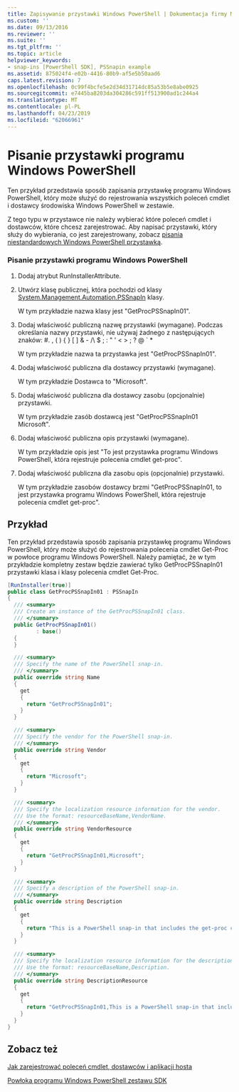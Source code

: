 ```yaml
---
title: Zapisywanie przystawki Windows PowerShell | Dokumentacja firmy Microsoft
ms.custom: ''
ms.date: 09/13/2016
ms.reviewer: ''
ms.suite: ''
ms.tgt_pltfrm: ''
ms.topic: article
helpviewer_keywords:
- snap-ins [PowerShell SDK], PSSnapin example
ms.assetid: 875024f4-e02b-4416-80b9-af5e5b50aad6
caps.latest.revision: 7
ms.openlocfilehash: 0c99f4bcfe5e2d34d31714dc85a53b5e8abe0925
ms.sourcegitcommit: e7445ba8203da304286c591ff513900ad1c244a4
ms.translationtype: MT
ms.contentlocale: pl-PL
ms.lasthandoff: 04/23/2019
ms.locfileid: "62066961"
---
```

# <a name="writing-a-windows-powershell-snap-in"></a>Pisanie przystawki programu Windows PowerShell

Ten przykład przedstawia sposób zapisania przystawkę programu Windows PowerShell, który może służyć do rejestrowania wszystkich poleceń cmdlet i dostawcy środowiska Windows PowerShell w zestawie.

Z tego typu w przystawce nie należy wybierać które poleceń cmdlet i dostawców, które chcesz zarejestrować. Aby napisać przystawki, który służy do wybierania, co jest zarejestrowany, zobacz [pisania niestandardowych Windows PowerShell przystawką](./writing-a-custom-windows-powershell-snap-in.md).

### <a name="writing-a-windows-powershell-snap-in"></a>Pisanie przystawki programu Windows PowerShell

1. Dodaj atrybut RunInstallerAttribute.

2. Utwórz klasę publicznej, która pochodzi od klasy [System.Management.Automation.PSSnapIn](/dotnet/api/System.Management.Automation.PSSnapIn) klasy.

    W tym przykładzie nazwa klasy jest "GetProcPSSnapIn01".

3. Dodaj właściwość publiczną nazwę przystawki (wymagane). Podczas określania nazwy przystawki, nie używaj żadnego z następujących znaków: #. , ( ) { } [ ] & - /\ $ ; : " ' \< > ; ? @ ` *

    W tym przykładzie nazwa ta przystawka jest "GetProcPSSnapIn01".

4. Dodaj właściwość publiczna dla dostawcy przystawki (wymagane).

    W tym przykładzie Dostawca to "Microsoft".

5. Dodaj właściwość publiczna dla dostawcy zasobu (opcjonalnie) przystawki.

    W tym przykładzie zasób dostawcą jest "GetProcPSSnapIn01 Microsoft".

6. Dodaj właściwość publiczna opis przystawki (wymagane).

    W tym przykładzie opis jest "To jest przystawka programu Windows PowerShell, która rejestruje polecenia cmdlet get-proc".

7. Dodaj właściwość publiczna dla zasobu opis (opcjonalnie) przystawki.

    W tym przykładzie zasobów dostawcy brzmi "GetProcPSSnapIn01, to jest przystawka programu Windows PowerShell, która rejestruje polecenia cmdlet get-proc".

## <a name="example"></a>Przykład

Ten przykład przedstawia sposób zapisania przystawkę programu Windows PowerShell, który może służyć do rejestrowania polecenia cmdlet Get-Proc w powłoce programu Windows PowerShell. Należy pamiętać, że w tym przykładzie kompletny zestaw będzie zawierać tylko GetProcPSSnapIn01 przystawki klasa i klasy polecenia cmdlet Get-Proc.

```csharp
[RunInstaller(true)]
public class GetProcPSSnapIn01 : PSSnapIn
{
  /// <summary>
  /// Create an instance of the GetProcPSSnapIn01 class.
  /// </summary>
  public GetProcPSSnapIn01()
         : base()
  {
  }

  /// <summary>
  /// Specify the name of the PowerShell snap-in.
  /// </summary>
  public override string Name
  {
    get
    {
      return "GetProcPSSnapIn01";
    }
  }

  /// <summary>
  /// Specify the vendor for the PowerShell snap-in.
  /// </summary>
  public override string Vendor
  {
    get
    {
      return "Microsoft";
    }
  }

  /// <summary>
  /// Specify the localization resource information for the vendor.
  /// Use the format: resourceBaseName,VendorName.
  /// </summary>
  public override string VendorResource
  {
    get
    {
      return "GetProcPSSnapIn01,Microsoft";
    }
  }

  /// <summary>
  /// Specify a description of the PowerShell snap-in.
  /// </summary>
  public override string Description
  {
    get
    {
      return "This is a PowerShell snap-in that includes the get-proc cmdlet.";
    }
  }

  /// <summary>
  /// Specify the localization resource information for the description.
  /// Use the format: resourceBaseName,Description.
  /// </summary>
  public override string DescriptionResource
  {
    get
    {
      return "GetProcPSSnapIn01,This is a PowerShell snap-in that includes the get-proc cmdlet.";
    }
  }
}
```

## <a name="see-also"></a>Zobacz też

[Jak zarejestrować poleceń cmdlet, dostawców i aplikacji hosta](http://msdn.microsoft.com/en-us/a41e9054-29c8-40ab-bf2b-8ce4e7ec1c8c)

[Powłoka programu Windows PowerShell zestawu SDK](../windows-powershell-reference.md)
